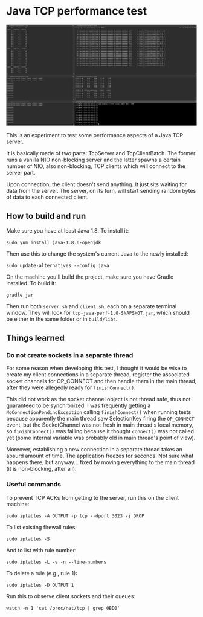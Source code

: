
# Java TCP performance test

![](screenshots/screenshot-20200124-0200.png)

This is an experiment to test some performance aspects of a Java TCP server.

It is basically made of two parts: TcpServer and TcpClientBatch. The former runs a vanilla NIO non-blocking server and the latter spawns a certain number of NIO, also non-blocking, TCP clients which will connect to the server part.

Upon connection, the client doesn't send anything. It just sits waiting for data from the server. The server, on its turn, will start sending random bytes of data to each connected client.

## How to build and run

Make sure you have at least Java 1.8. To install it:

    sudo yum install java-1.8.0-openjdk

Then use this to change the system's current Java to the newly installed:

    sudo update-alternatives --config java

On the machine you'll build the project, make sure you have Gradle installed. To build it:

    gradle jar
    
Then run both `server.sh` and `client.sh`, each on a separate terminal window. They will look for `tcp-java-perf-1.0-SNAPSHOT.jar`, which should be either in the same folder or in `build/libs`.

## Things learned

### Do not create sockets in a separate thread

For some reason when developing this test, I thought it would be wise to create my client connections in a separate thread, register the associated socket channels for OP_CONNECT and then handle them in the main thread, after they were allegedly ready for `finishConnect()`.

This did not work as the socket channel object is not thread safe, thus not guaranteed to be synchronized. I was frequently getting a `NoConnectionPendingException` calling `finishConnect()` when running tests because apparently the main thread saw SelectionKey firing the `OP_CONNECT` event, but the SocketChannel was not fresh in main thread's local memory, so `finishConnect()` was failing because it thought `connect()` was not called yet (some internal variable was probably old in main thread's point of view).

Moreover, establishing a new connection in a separate thread takes an absurd amount of time. The application freezes for seconds. Not sure what happens there, but anyway... fixed by moving everything to the main thread (it is non-blocking, after all).

### Useful commands

To prevent TCP ACKs from getting to the server, run this on the client machine:

    sudo iptables -A OUTPUT -p tcp --dport 3023 -j DROP

To list existing firewall rules:

    sudo iptables -S

And to list with rule number:

    sudo iptables -L -v -n --line-numbers

To delete a rule (e.g., rule 1):

    sudo iptables -D OUTPUT 1

Run this to observe client sockets and their queues:

    watch -n 1 'cat /proc/net/tcp | grep 0BD0'
